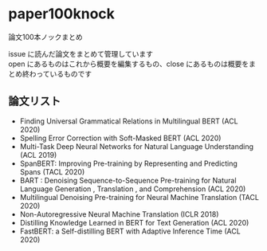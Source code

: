 # paper100knock
論文100本ノックまとめ

issue に読んだ論文をまとめて管理しています  
open にあるものはこれから概要を編集するもの、close にあるものは概要をまとめ終わっているものです

## 論文リスト
- Finding Universal Grammatical Relations in Multilingual BERT (ACL 2020)
- Spelling Error Correction with Soft-Masked BERT (ACL 2020)
- Multi-Task Deep Neural Networks for Natural Language Understanding (ACL 2019)
- SpanBERT: Improving Pre-training by Representing and Predicting Spans (TACL 2020)
- BART : Denoising Sequence-to-Sequence Pre-training for Natural Language Generation , Translation , and Comprehension (ACL 2020)
- Multilingual Denoising Pre-training for Neural Machine Translation (TACL 2020)
- Non-Autoregressive Neural Machine Translation (ICLR 2018)
- Distilling Knowledge Learned in BERT for Text Generation (ACL 2020)
- FastBERT: a Self-distilling BERT with Adaptive Inference Time (ACL 2020)
